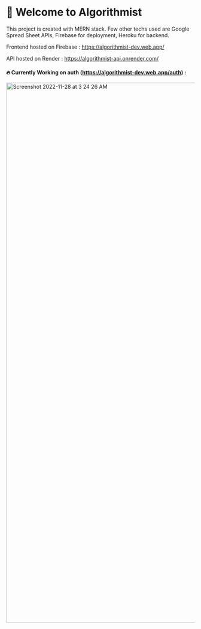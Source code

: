 # 🚀 Welcome to Algorithmist

This project is created with MERN stack. Few other techs used are Google Spread Sheet APIs, Firebase for deployment, Heroku for backend.

Frontend hosted on Firebase : https://algorithmist-dev.web.app/

API hosted on Render : https://algorithmist-api.onrender.com/

#### 🔥 Currently Working on auth (https://algorithmist-dev.web.app/auth) : 

<img width="1440" alt="Screenshot 2022-11-28 at 3 24 26 AM" src="https://user-images.githubusercontent.com/93304796/204161667-dfedbd6c-0c14-473c-90b9-5fe7efd24913.png">
